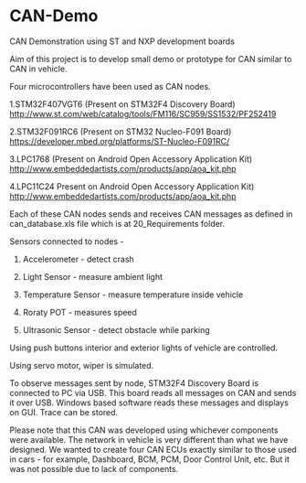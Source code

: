# CAN-Demo
CAN Demonstration using ST and NXP development boards

Aim of this project is to develop small demo or prototype for CAN similar to CAN in vehicle.

Four microcontrollers have been used as CAN nodes.

1.STM32F407VGT6 (Present on STM32F4 Discovery Board)
http://www.st.com/web/catalog/tools/FM116/SC959/SS1532/PF252419

2.STM32F091RC6 (Present on STM32 Nucleo-F091 Board) 
https://developer.mbed.org/platforms/ST-Nucleo-F091RC/

3.LPC1768 (Present on Android Open Accessory Application Kit)
http://www.embeddedartists.com/products/app/aoa_kit.php

4.LPC11C24 Present on Android Open Accessory Application Kit)
http://www.embeddedartists.com/products/app/aoa_kit.php

Each of these CAN nodes sends and receives CAN messages as defined in can_database.xls file 
which is at 20_Requirements folder.

Sensors connected to nodes - 

1. Accelerometer - detect crash 

2. Light Sensor - measure ambient light 

3. Temperature Sensor - measure temperature inside vehicle 

4. Roraty POT - measures speed 

5. Ultrasonic Sensor - detect obstacle while parking 

Using push buttons interior and exterior lights of vehicle are controlled.

Using servo motor, wiper is simulated.
    
To observe messages sent by node, STM32F4 Discovery Board is connected to PC via USB. This board reads
all messages on CAN and sends it over USB. Windows based software reads these messages and displays
on GUI. Trace can be stored.

Please note that this CAN was developed using whichever components were available. The network in vehicle
is very different than what we have designed. We wanted to create four CAN ECUs exactly similar to those
used in cars - for example, Dashboard, BCM, PCM, Door Control Unit, etc. But it was not possible due to 
lack of components.

